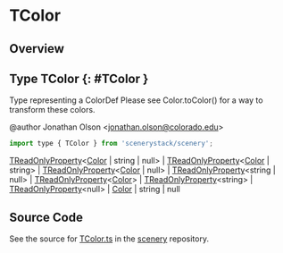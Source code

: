 # TColor

## Overview



## Type TColor {: #TColor }


Type representing a ColorDef
Please see Color.toColor() for a way to transform these colors.

@author Jonathan Olson &lt;jonathan.olson@colorado.edu&gt;

```js
import type { TColor } from 'scenerystack/scenery';
```
[TReadOnlyProperty](../axon/TReadOnlyProperty.md)&lt;[Color](../scenery/Color.md) | <span style="color: hsla(calc(var(--md-hue) + 180deg),80%,40%,1);">string</span> | <span style="color: hsla(calc(var(--md-hue) + 180deg),80%,40%,1);">null</span>&gt; | [TReadOnlyProperty](../axon/TReadOnlyProperty.md)&lt;[Color](../scenery/Color.md) | <span style="color: hsla(calc(var(--md-hue) + 180deg),80%,40%,1);">string</span>&gt; | [TReadOnlyProperty](../axon/TReadOnlyProperty.md)&lt;[Color](../scenery/Color.md) | <span style="color: hsla(calc(var(--md-hue) + 180deg),80%,40%,1);">null</span>&gt; | [TReadOnlyProperty](../axon/TReadOnlyProperty.md)&lt;<span style="color: hsla(calc(var(--md-hue) + 180deg),80%,40%,1);">string</span> | <span style="color: hsla(calc(var(--md-hue) + 180deg),80%,40%,1);">null</span>&gt; | [TReadOnlyProperty](../axon/TReadOnlyProperty.md)&lt;[Color](../scenery/Color.md)&gt; | [TReadOnlyProperty](../axon/TReadOnlyProperty.md)&lt;<span style="color: hsla(calc(var(--md-hue) + 180deg),80%,40%,1);">string</span>&gt; | [TReadOnlyProperty](../axon/TReadOnlyProperty.md)&lt;<span style="color: hsla(calc(var(--md-hue) + 180deg),80%,40%,1);">null</span>&gt; | [Color](../scenery/Color.md) | <span style="color: hsla(calc(var(--md-hue) + 180deg),80%,40%,1);">string</span> | <span style="color: hsla(calc(var(--md-hue) + 180deg),80%,40%,1);">null</span>



## Source Code

See the source for [TColor.ts](https://github.com/phetsims/scenery/blob/main/js/util/TColor.ts) in the [scenery](https://github.com/phetsims/scenery) repository.
